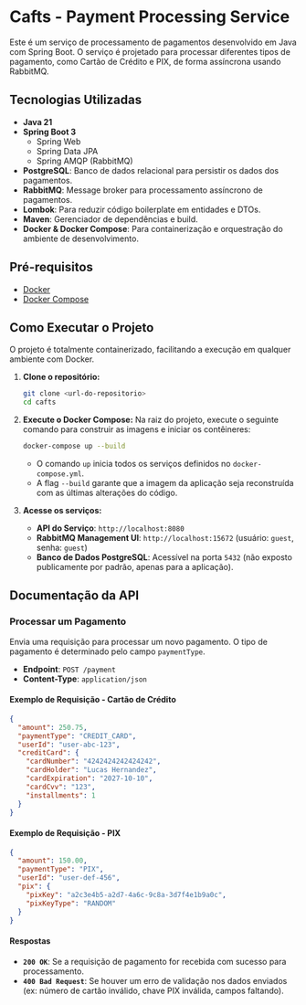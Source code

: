 # Cafts - Payment Processing Service

Este é um serviço de processamento de pagamentos desenvolvido em Java com Spring Boot. O serviço é projetado para processar diferentes tipos de pagamento, como Cartão de Crédito e PIX, de forma assíncrona usando RabbitMQ.

## Tecnologias Utilizadas

- **Java 21**
- **Spring Boot 3**
  - Spring Web
  - Spring Data JPA
  - Spring AMQP (RabbitMQ)
- **PostgreSQL**: Banco de dados relacional para persistir os dados dos pagamentos.
- **RabbitMQ**: Message broker para processamento assíncrono de pagamentos.
- **Lombok**: Para reduzir código boilerplate em entidades e DTOs.
- **Maven**: Gerenciador de dependências e build.
- **Docker & Docker Compose**: Para containerização e orquestração do ambiente de desenvolvimento.

## Pré-requisitos

- [Docker](https://www.docker.com/get-started)
- [Docker Compose](https://docs.docker.com/compose/install/)

## Como Executar o Projeto

O projeto é totalmente containerizado, facilitando a execução em qualquer ambiente com Docker.

1. **Clone o repositório:**
   ```bash
   git clone <url-do-repositorio>
   cd cafts
   ```

2. **Execute o Docker Compose:**
   Na raiz do projeto, execute o seguinte comando para construir as imagens e iniciar os contêineres:
   ```bash
   docker-compose up --build
   ```
   - O comando `up` inicia todos os serviços definidos no `docker-compose.yml`.
   - A flag `--build` garante que a imagem da aplicação seja reconstruída com as últimas alterações do código.

3. **Acesse os serviços:**
   - **API do Serviço**: `http://localhost:8080`
   - **RabbitMQ Management UI**: `http://localhost:15672` (usuário: `guest`, senha: `guest`)
   - **Banco de Dados PostgreSQL**: Acessível na porta `5432` (não exposto publicamente por padrão, apenas para a aplicação).

## Documentação da API

### Processar um Pagamento

Envia uma requisição para processar um novo pagamento. O tipo de pagamento é determinado pelo campo `paymentType`.

- **Endpoint**: `POST /payment`
- **Content-Type**: `application/json`

#### Exemplo de Requisição - Cartão de Crédito

```json
{
  "amount": 250.75,
  "paymentType": "CREDIT_CARD",
  "userId": "user-abc-123",
  "creditCard": {
    "cardNumber": "4242424242424242",
    "cardHolder": "Lucas Hernandez",
    "cardExpiration": "2027-10-10",
    "cardCvv": "123",
    "installments": 1
  }
}
```

#### Exemplo de Requisição - PIX

```json
{
  "amount": 150.00,
  "paymentType": "PIX",
  "userId": "user-def-456",
  "pix": {
    "pixKey": "a2c3e4b5-a2d7-4a6c-9c8a-3d7f4e1b9a0c",
    "pixKeyType": "RANDOM"
  }
}
```

#### Respostas

- **`200 OK`**: Se a requisição de pagamento for recebida com sucesso para processamento.
- **`400 Bad Request`**: Se houver um erro de validação nos dados enviados (ex: número de cartão inválido, chave PIX inválida, campos faltando).
